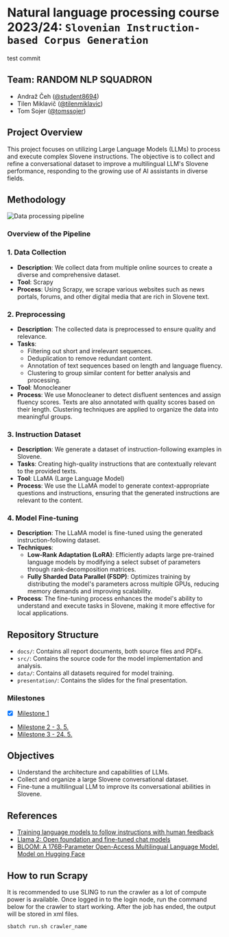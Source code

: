 # Natural language processing course 2023/24: `Slovenian Instruction-based Corpus Generation`

test commit

## Team: RANDOM NLP SQUADRON

- Andraž Čeh ([@student8694](https://github.com/student8694))
- Tilen Miklavič ([@tilenmiklavic](https://github.com/tilenmiklavic))
- Tom Sojer ([@tomssojer](https://github.com/tomssojer))

## Project Overview

This project focuses on utilizing Large Language Models (LLMs) to process and execute complex Slovene instructions. The objective is to collect and refine a conversational dataset to improve a multilingual LLM's Slovene performance, responding to the growing use of AI assistants in diverse fields.

## Methodology
![Data processing pipeline](drawio.png)

### Overview of the Pipeline

### 1. Data Collection
- **Description**: We collect data from multiple online sources to create a diverse and comprehensive dataset.
- **Tool**: Scrapy
- **Process**: Using Scrapy, we scrape various websites such as news portals, forums, and other digital media that are rich in Slovene text.

### 2. Preprocessing
- **Description**: The collected data is preprocessed to ensure quality and relevance.
- **Tasks**:
  - Filtering out short and irrelevant sequences.
  - Deduplication to remove redundant content.
  - Annotation of text sequences based on length and language fluency.
  - Clustering to group similar content for better analysis and processing.
- **Tool**: Monocleaner
- **Process**: We use Monocleaner to detect disfluent sentences and assign fluency scores. Texts are also annotated with quality scores based on their length. Clustering techniques are applied to organize the data into meaningful groups.
  
### 3. Instruction Dataset
- **Description**: We generate a dataset of instruction-following examples in Slovene.
- **Tasks**: Creating high-quality instructions that are contextually relevant to the provided texts.
- **Tool**: LLaMA (Large Language Model)
- **Process**: We use the LLaMA model to generate context-appropriate questions and instructions, ensuring that the generated instructions are relevant to the content.

### 4. Model Fine-tuning
- **Description**: The LLaMA model is fine-tuned using the generated instruction-following dataset.
- **Techniques**:
  - **Low-Rank Adaptation (LoRA)**: Efficiently adapts large pre-trained language models by modifying a select subset of parameters through rank-decomposition matrices.
  - **Fully Sharded Data Parallel (FSDP)**: Optimizes training by distributing the model's parameters across multiple GPUs, reducing memory demands and improving scalability.
- **Process**: The fine-tuning process enhances the model's ability to understand and execute tasks in Slovene, making it more effective for local applications.

## Repository Structure

- `docs/`: Contains all report documents, both source files and PDFs.
- `src/`: Contains the source code for the model implementation and analysis.
- `data/`: Contains all datasets required for model training.
- `presentation/`: Contains the slides for the final presentation.

### Milestones

- [x] [Milestone 1](https://github.com/UL-FRI-NLP-2023-2024/ul-fri-nlp-course-project-random_nlp_squadron/milestone/1)
- [Milestone 2 - 3. 5.](https://github.com/UL-FRI-NLP-2023-2024/ul-fri-nlp-course-project-random_nlp_squadron/milestone/2)
- [Milestone 3 - 24. 5.](https://github.com/UL-FRI-NLP-2023-2024/ul-fri-nlp-course-project-random_nlp_squadron/milestone/3)

## Objectives

- Understand the architecture and capabilities of LLMs.
- Collect and organize a large Slovene conversational dataset.
- Fine-tune a multilingual LLM to improve its conversational abilities in Slovene.

## References

- [Training language models to follow instructions with human feedback](https://arxiv.org/abs/2203.02155)
- [Llama 2: Open foundation and fine-tuned chat models](https://arxiv.org/abs/2307.09288)
- [BLOOM: A 176B-Parameter Open-Access Multilingual Language Model](https://arxiv.org/abs/2211.05100), [Model on Hugging Face](https://huggingface.co/bigscience/bloom)

## How to run Scrapy

It is recommended to use SLING to run the crawler as a lot of compute power is available. Once logged in to the login node, run the command below for the crawler to start working. After the job has ended, the output will be stored in xml files.

```
sbatch run.sh crawler_name
```
